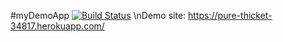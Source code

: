 #myDemoApp
[![Build Status](https://travis-ci.org/ebyildirim/myDemoApp.svg?branch=master)](https://travis-ci.org/ebyildirim/myDemoApp)
\nDemo site: https://pure-thicket-34817.herokuapp.com/
